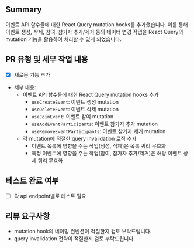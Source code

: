 ## Summary

이벤트 API 함수들에 대한 React Query mutation hooks를 추가했습니다. 이를 통해 이벤트 생성, 삭제, 참여, 참가자 추가/제거 등의 데이터 변경 작업을 React Query의 mutation 기능을 활용하여 처리할 수 있게 되었습니다.

## PR 유형 및 세부 작업 내용

- [x] 새로운 기능 추가

- 세부 내용:
  - 이벤트 API 함수들에 대한 React Query mutation hooks 추가
    - `useCreateEvent`: 이벤트 생성 mutation
    - `useDeleteEvent`: 이벤트 삭제 mutation
    - `useJoinEvent`: 이벤트 참여 mutation
    - `useAddEventParticipants`: 이벤트 참가자 추가 mutation
    - `useRemoveEventParticipants`: 이벤트 참가자 제거 mutation
  - 각 mutation에 적절한 query invalidation 로직 추가
    - 이벤트 목록에 영향을 주는 작업(생성, 삭제)은 목록 쿼리 무효화
    - 특정 이벤트에 영향을 주는 작업(참여, 참가자 추가/제거)은 해당 이벤트 상세 쿼리 무효화

## 테스트 완료 여부
- [ ] 각 api endpoint별로 테스트 필요

## 리뷰 요구사항
- mutation hook의 네이밍 컨벤션이 적절한지 검토 부탁드립니다.
- query invalidation 전략이 적절한지 검토 부탁드립니다.
